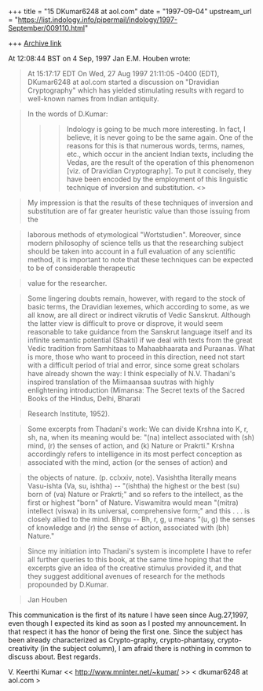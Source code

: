 +++
title = "15 DKumar6248 at aol.com"
date = "1997-09-04"
upstream_url = "https://list.indology.info/pipermail/indology/1997-September/009110.html"

+++
[Archive link](https://list.indology.info/pipermail/indology/1997-September/009110.html)


At 12:08:44 BST on 4 Sep, 1997 Jan E.M. Houben wrote:

>At 15:17:17 EDT
>On Wed, 27 Aug 1997 21:11:05 -0400 (EDT), DKumar6248 at aol.com
>started a discussion on "Dravidian Cryptography" which has yielded
stimulating 
>results with regard to well-known names from Indian antiquity. 

>In the words of D.Kumar: 
>>> Indology is going to be much more interesting. In
fact, I believe, it is never going to be the same again. One of the reasons
for this is that numerous words, terms, names, etc., which occur in the
ancient Indian texts, including the Vedas, are the result of the operation of
this phenomenon [viz. of Dravidian Cryptography]. To put it concisely, they 
have been encoded by the
employment of this linguistic technique of inversion and substitution.
<<end quote>>

>My impression is that the results of these techniques of inversion and 
>substitution  are of far greater heuristic value than those issuing from the

>laborous methods of etymological "Wortstudien". Moreover, since modern 
>philosophy of science tells us that the researching subject should be taken 
>into account in a full evaluation of any scientific method, it is important
to 
>note that these techniques can be expected to be of considerable therapeutic

>value for the researcher. 

>Some lingering doubts remain, however, with regard to the stock of basic
terms, 
>the Dravidian lexemes, which according to some, as we all know, are all
direct 
>or indirect vikrutis of Vedic Sanskrut. Although the latter view is
difficult 
>to prove or disprove, it would seem reasonable to take guidance from the 
Sanskrut language itself and its infinite semantic potential (Shakti) if we 
>deal with texts from the great Vedic tradition from Samhitaas to
Mahaabhaarata 
>and Puraanas. What is more, those who want to proceed in this direction,
need 
>not start with a difficult period of trial and error, since some great
scholars 
>have already shown the way: I think especially of N.V. Thadani's inspired 
>translation of the Miimaansaa suutras with highly enlightening introduction 
>(Mimansa: The Secret texts of the Sacred Books of the Hindus, Delhi, Bharati

>Research Institute, 1952). 

>Some excerpts from Thadani's work: 
>We can divide Krshna into K, r, sh, na, when its meaning would be: "(na) 
>intellect associated with (sh) mind, (r) the senses of action, and (k)
Nature 
>or Prakrti." Krshna accordingly refers to intelligence in its most perfect 
>conception as associated with the mind, action (or the senses of action) and

>the objects of nature. (p. cclxxiv, note). 
>Vasishtha literally means Vasu-ishta (Va, su, ishtha) -- "(ishtha) the
highest 
>or the best (su) born of (va) Nature or Prakrti;" and so refers to the 
>intellect, as the first or highest "born" of Nature. 
>Viswamitra would mean "(mitra) intellect (viswa) in its universal, 
>comprehensive form;" and this . . . is closely allied to the mind. 
>Bhrgu -- Bh, r, g, u means "(u, g) the senses of knowledge and (r) the sense
of 
>action, associated with (bh) Nature." 

>Since my initiation into Thadani's system is incomplete I have to refer all 
>further queries to this book, at the same time hoping that the excerpts give
an 
>idea of the creative stimulus provided it, and that they suggest additional 
>avenues of research for the methods propounded by D.Kumar. 

>Jan Houben

This communication is the first of its nature I have seen since Aug.27,1997,
even though I expected its kind as soon as I posted my announcement. In that
respect it has the honor of being the first one. Since the subject has been
already characterized as Crypto-graphy, crypto-phantasy, crypto-creativity
(in the subject column), I am afraid there is nothing in common to discuss
about. Best regards.

V. Keerthi Kumar
<<  http://www.mninter.net/~kumar/  >>
<  dkumar6248 at aol.com  > 








